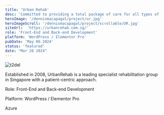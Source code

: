 ```yaml
---
title: 'Urban Rehab'
desc: 'Committed to providing a total package of care for all types of clients'
heroImage: '/dennismacapagal/project/ur.jpg'
heroImageScroll: '/dennismacapagal/project/scrollable/UR.jpg'
siteUrl:  'https://urbanrehab.com.sg/'
role: 'Front-End and Back-end Development'
platform: 'WordPress / Elementor Pro'
pubDate: 'May 06 2024'
status: 'featured'
date: "Mar 26 2024"
---
```


![t2del](/dennismacapagal/project/ur.jpg)

Established in 2008, UrbanRehab is a leading specialist rehabilitation group in Singapore with a patient-centric approach.
<p>Role: Front-End and Back-end Development</p>
<p>Platform: WordPress / Elementor Pro</p>
<p>Azure</p>